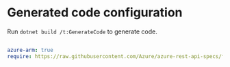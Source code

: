 # Generated code configuration

Run `dotnet build /t:GenerateCode` to generate code.

``` yaml

azure-arm: true
require: https://raw.githubusercontent.com/Azure/azure-rest-api-specs/f0a0a9f0ab2278885f9349ef03bf02d4790f28ec/specification/authorization/resource-manager/readme.md
 

```